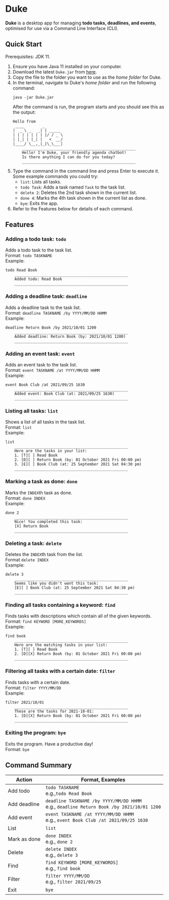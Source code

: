 # Duke 

**Duke** is a desktop app for managing **todo tasks, deadlines, and events**, optimised for use via a Command Line Interface (CLI).

## Quick Start

Prerequisites: JDK 11.

1. Ensure you have Java 11 installed on your computer. 
1. Download the latest `Duke.jar` from [here]().
1. Copy the file to the folder you want to use as the *home folder* for Duke.
1. In the terminal, navigate to Duke's *home folder* and run the following command:
   ```
   java -jar Duke.jar
   ```
   After the command is run, the program starts and you should see this as the output:
   ```
   Hello from
    ____        _        
   |  _ \ _   _| | _____ 
   | | | | | | | |/ / _ \
   | |_| | |_| |   <  __/
   |____/ \__,_|_|\_\___|
	   __________________________________________________
	   Hello! I'm Duke, your friendly agenda chatbot!
	   Is there anything I can do for you today?
	   __________________________________________________
   ```
1. Type the command in the command line and press Enter to execute it.<br>
   Some example commands you could try:
   * `list`: Lists all tasks.
   * `todo Task`: Adds a task named `Task` to the task list.
   * `delete 2`: Deletes the 2nd task shown in the current list.
   * `done 4`: Marks the 4th task shown in the current list as done.
   * `bye`: Exits the app.
1. Refer to the Features below for details of each command.

## Features

### Adding a todo task: `todo`
Adds a todo task to the task list. <br>
Format: `todo TASKNAME` <br>
Example: <br>
   ```
   todo Read Book
	   __________________________________________________
	   Added todo: Read Book
	   __________________________________________________
   
   ```

### Adding a deadline task: `deadline`
Adds a deadline task to the task list. <br>
Format: `deadline TASKNAME /by YYYY/MM/DD HHMM` <br>
Example: <br>
   ```
   deadline Return Book /by 2021/10/01 1200
	   __________________________________________________
	   Added deadline: Return Book (by: 2021/10/01 1200)
	   __________________________________________________
   
   ```

### Adding an event task: `event`
Adds an event task to the task list. <br>
Format: `event TASKNAME /at YYYY/MM/DD HHMM` <br>
Example: <br>
   ```
   event Book Club /at 2021/09/25 1630
	   __________________________________________________
	   Added event: Book Club (at: 2021/09/25 1630)
	   __________________________________________________
   ```
   
### Listing all tasks: `list`
Shows a list of all tasks in the task list. <br>
Format: `list` <br>
Example: <br>
   ```
   list
	   __________________________________________________
	   Here are the tasks in your list:
	   1. [T][ ] Read Book
	   2. [D][ ] Return Book (by: 01 October 2021 Fri 00:00 pm)
	   3. [E][ ] Book Club (at: 25 September 2021 Sat 04:30 pm)
	   __________________________________________________
   ```

### Marking a task as done: `done`
Marks the `INDEX`th task as done. <br>
Format: `done INDEX` <br>
Example: <br>
   ```
   done 2
	   __________________________________________________
	   Nice! You completed this task:
	   [X] Return Book
	   __________________________________________________
   
   ```
   
### Deleting a task: `delete`
Deletes the `INDEX`th task from the list. <br>
Format `delete INDEX` <br>
Example: <br>
   ```
   delete 3
	   __________________________________________________
	   Seems like you didn't want this task:
	   [E][ ] Book Club (at: 25 September 2021 Sat 04:30 pm)
	   __________________________________________________
   ```
   
### Finding all tasks containing a keyword: `find`
Finds tasks with descriptions which contain all of the given keywords. <br>
Format: `find KEYWORD [MORE_KEYWORDS]` <br>
Example: <br>
   ```
   find book
	   __________________________________________________
	   Here are the matching tasks in your list: 
	   1. [T][ ] Read Book
	   2. [D][X] Return Book (by: 01 October 2021 Fri 00:00 pm)
	   __________________________________________________

   ```
   
### Filtering all tasks with a certain date: `filter`
Finds tasks with a certain date. <br>
Format: `filter YYYY/MM/DD` <br>
Example: <br>
   ```
   filter 2021/10/01
	   __________________________________________________
	   These are the tasks for 2021-10-01: 
	   1. [D][X] Return Book (by: 01 October 2021 Fri 00:00 pm)
	   __________________________________________________
   ```
   
### Exiting the program: `bye`
Exits the program. Have a productive day!<br>
Format: `bye` <br>

## Command Summary
Action | Format, Examples
-------|-----------------
Add todo | `todo TASKNAME` <br> e.g.,`todo Read Book`
Add deadline | `deadline TASKNAME /by YYYY/MM/DD HHMM`<br> e.g., `deadline Return Book /by 2021/10/01 1200`
Add event | `event TASKNAME /at YYYY/MM/DD HHMM` <br> e.g., `event Book Club /at 2021/09/25 1630`
List | `list`
Mark as done | `done INDEX` <br> e.g., `done 2`
Delete | `delete INDEX`<br> e.g., `delete 3`
Find | `find KEYWORD [MORE_KEYWORDS]` <br> e.g., `find book`
Filter | `filter YYYY/MM/DD` <br> e.g., `filter 2021/09/25`
Exit | `bye`
